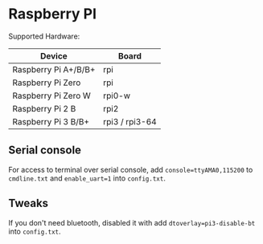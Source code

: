 # Raspberry PI

Supported Hardware:

| Device | Board | 
|--------|-----------|
| Raspberry Pi A+/B/B+| rpi |
| Raspberry Pi Zero | rpi |
| Raspberry Pi Zero W | rpi0-w |
| Raspberry Pi 2 B | rpi2 |
| Raspberry Pi 3 B/B+ | rpi3 / rpi3-64 |

## Serial console

For access to terminal over serial console, add `console=ttyAMA0,115200` to `cmdline.txt` and `enable_uart=1` into `config.txt`.

## Tweaks

If you don't need bluetooth, disabled it with add `dtoverlay=pi3-disable-bt` into `config.txt`.
